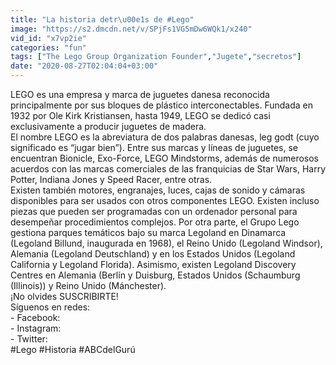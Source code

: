 ```yaml
---
title: "La historia detr\u00e1s de #Lego"
image: "https://s2.dmcdn.net/v/SPjFs1VG5mDw6WQk1/x240"
vid_id: "x7vp2ie"
categories: "fun"
tags: ["The Lego Group Organization Founder","Jugete","secretos"]
date: "2020-08-27T02:04:04+03:00"
---
```

LEGO es una empresa y marca de juguetes danesa reconocida principalmente por sus bloques de plástico interconectables. Fundada en 1932 por Ole Kirk Kristiansen, hasta 1949, LEGO se dedicó casi exclusivamente a producir juguetes de madera.   <br>El nombre LEGO es la abreviatura de dos palabras danesas, leg godt (cuyo significado es “jugar bien”). Entre sus marcas y líneas de juguetes, se encuentran Bionicle, Exo-Force, LEGO Mindstorms, además de numerosos acuerdos con las marcas comerciales de las franquicias de Star Wars, Harry Potter, Indiana Jones y Speed Racer, entre otras.    <br>Existen también motores, engranajes, luces, cajas de sonido y cámaras disponibles para ser usados con otros componentes LEGO. Existen incluso piezas que pueden ser programadas con un ordenador personal para desempeñar procedimientos complejos. Por otra parte, el Grupo Lego gestiona parques temáticos bajo su marca Legoland en Dinamarca (Legoland Billund, inaugurada en 1968), el Reino Unido (Legoland Windsor), Alemania (Legoland Deutschland) y en los Estados Unidos (Legoland California y Legoland Florida). Asimismo, existen Legoland Discovery Centres en Alemania (Berlín y Duisburg, Estados Unidos (Schaumburg (Illinois)) y Reino Unido (Mánchester).  <br>¡No olvides SUSCRIBIRTE!  <br>Síguenos en redes:   <br>- Facebook:    <br>- Instagram:   <br>- Twitter:   <br>#Lego #Historia #ABCdelGurú  <br>
